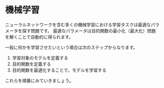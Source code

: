 # 機械学習

ニューラルネットワークを含む多くの機械学習における学習タスクは最適なパラメータを探す問題です。
最適なパラメータは目的関数の最小化（最大化）問題を解くことで自動的に得られます。

一般に何かを学習させたいという場合は次のステップからなります。

1. 学習対象のモデルを定義する
2. 目的関数を定義する
3. 目的関数を最適化することで，モデルを学習する

これらを順番にみていきましょう。
